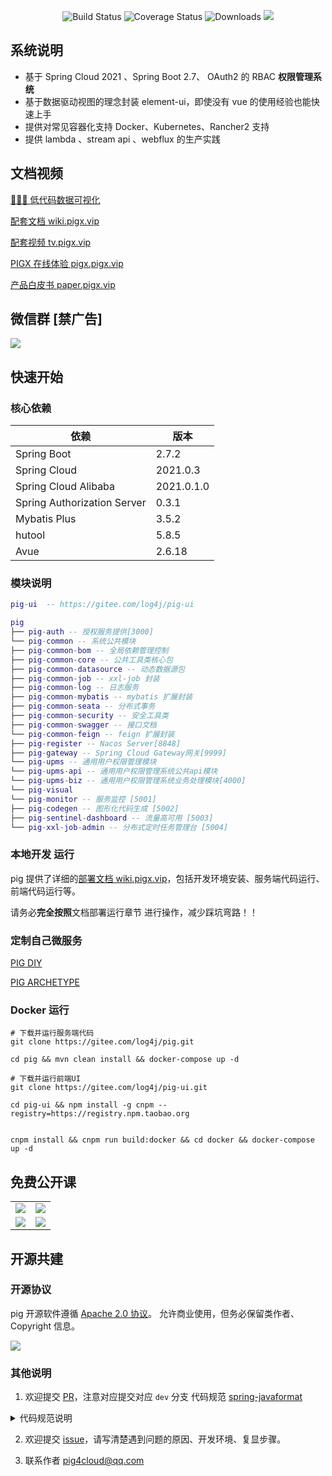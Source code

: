 <p align="center">
<img src="https://img.shields.io/badge/Pig-3.5-success.svg" alt="Build Status">
<img src="https://img.shields.io/badge/Spring%20Cloud-2021-blue.svg" alt="Coverage Status">
<img src="https://img.shields.io/badge/Spring%20Boot-2.7-blue.svg" alt="Downloads">
<img src="https://img.shields.io/github/license/pig-mesh/pig"/>
</p>

## 系统说明

- 基于 Spring Cloud 2021 、Spring Boot 2.7、 OAuth2 的 RBAC **权限管理系统**
- 基于数据驱动视图的理念封装 element-ui，即使没有 vue 的使用经验也能快速上手
- 提供对常见容器化支持 Docker、Kubernetes、Rancher2 支持
- 提供 lambda 、stream api 、webflux 的生产实践


## 文档视频

[ 🚀🚀🚀 低代码数据可视化](http://datav.avuejs.com)

[ 配套文档 wiki.pigx.vip](https://wiki.pigx.vip)

[ 配套视频 tv.pigx.vip](https://www.bilibili.com/video/BV12t411B7e9)

[PIGX 在线体验 pigx.pigx.vip](http://pigx.pigx.vip)

[产品白皮书 paper.pigx.vip](https://paper.pigx.vip)

## 微信群 [禁广告]

![](https://minio.pigx.vip/oss/1648184189.png)

## 快速开始

### 核心依赖

| 依赖                   | 版本         |
| ---------------------- |------------|
| Spring Boot            | 2.7.2      |
| Spring Cloud           | 2021.0.3   |
| Spring Cloud Alibaba   | 2021.0.1.0 |
| Spring Authorization Server | 0.3.1      |
| Mybatis Plus           | 3.5.2      |
| hutool                 | 5.8.5      |
| Avue                   | 2.6.18     |

### 模块说明

```lua
pig-ui  -- https://gitee.com/log4j/pig-ui

pig
├── pig-auth -- 授权服务提供[3000]
└── pig-common -- 系统公共模块
├── pig-common-bom -- 全局依赖管理控制
├── pig-common-core -- 公共工具类核心包
├── pig-common-datasource -- 动态数据源包
├── pig-common-job -- xxl-job 封装
├── pig-common-log -- 日志服务
├── pig-common-mybatis -- mybatis 扩展封装
├── pig-common-seata -- 分布式事务
├── pig-common-security -- 安全工具类
├── pig-common-swagger -- 接口文档
└── pig-common-feign -- feign 扩展封装
├── pig-register -- Nacos Server[8848]
├── pig-gateway -- Spring Cloud Gateway网关[9999]
└── pig-upms -- 通用用户权限管理模块
└── pig-upms-api -- 通用用户权限管理系统公共api模块
└── pig-upms-biz -- 通用用户权限管理系统业务处理模块[4000]
└── pig-visual
└── pig-monitor -- 服务监控 [5001]
├── pig-codegen -- 图形化代码生成 [5002]
├── pig-sentinel-dashboard -- 流量高可用 [5003]
└── pig-xxl-job-admin -- 分布式定时任务管理台 [5004]
```

### 本地开发 运行

pig 提供了详细的[部署文档 wiki.pigx.vip](https://www.yuque.com/pig4cloud/pig/vsdox9)，包括开发环境安装、服务端代码运行、前端代码运行等。

请务必**完全按照**文档部署运行章节 进行操作，减少踩坑弯路！！

### 定制自己微服务

[PIG DIY](https://pig4cloud.com/#/common/diy)

[PIG ARCHETYPE](https://pig4cloud.com/#/common/archetype)

### Docker 运行

```
# 下载并运行服务端代码
git clone https://gitee.com/log4j/pig.git

cd pig && mvn clean install && docker-compose up -d

# 下载并运行前端UI
git clone https://gitee.com/log4j/pig-ui.git

cd pig-ui && npm install -g cnpm --registry=https://registry.npm.taobao.org


cnpm install && cnpm run build:docker && cd docker && docker-compose up -d
```

## 免费公开课

<table>
<tr>
  <td><a href="https://www.bilibili.com/video/av45084065" target="_blank"><img src="https://minio.pigx.vip/oss/1655474345.jpg"></a></td>
  <td><a href="https://www.bilibili.com/video/av77344954" target="_blank"><img src="https://minio.pigx.vip/oss/1656837143.jpg"></a></td>
</tr>
<tr>
  <td><a href="https://www.bilibili.com/video/BV1J5411476V" target="_blank"><img src="https://minio.pigx.vip/oss/1655474369.jpg"></a></td>
  <td><a href="https://www.bilibili.com/video/BV14p4y197K5" target="_blank"><img src="https://minio.pigx.vip/oss/1655474381.jpg"></a></td>
</tr>
</table>

## 开源共建

### 开源协议

pig 开源软件遵循 [Apache 2.0 协议](https://www.apache.org/licenses/LICENSE-2.0.html)。
允许商业使用，但务必保留类作者、Copyright 信息。

![](https://minio.pigx.vip/oss/1655474288.jpg)


### 其他说明

1. 欢迎提交 [PR](https://dwz.cn/2KURd5Vf)，注意对应提交对应 `dev` 分支
代码规范 [spring-javaformat](https://github.com/spring-io/spring-javaformat)

<details>
<summary>代码规范说明</summary>

1. 由于 <a href="https://github.com/spring-io/spring-javaformat" target="_blank">spring-javaformat</a>
强制所有代码按照指定格式排版，未按此要求提交的代码将不能通过合并（打包）
2. 如果使用 IntelliJ IDEA
开发，请安装自动格式化软件 <a href="https://repo1.maven.org/maven2/io/spring/javaformat/spring-javaformat-intellij-idea-plugin/" target="_blank">
  spring-javaformat-intellij-idea-plugin</a>
3. 其他开发工具，请参考 <a href="https://github.com/spring-io/spring-javaformat" target="_blank">spring-javaformat</a>
说明，或`提交代码前`在项目根目录运行下列命令（需要开发者电脑支持`mvn`命令）进行代码格式化
```
mvn spring-javaformat:apply
```
</details>

2. 欢迎提交 [issue](https://gitee.com/log4j/pig/issues)，请写清楚遇到问题的原因、开发环境、复显步骤。

3. 联系作者 <a href="mailto:pig4cloud@qq.com">pig4cloud@qq.com</a>
